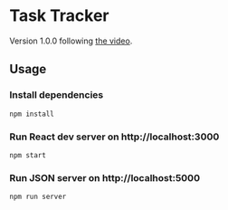 # Task Tracker

Version 1.0.0 following [the video](https://www.youtube.com/watch?v=w7ejDZ8SWv8).

## Usage
### Install dependencies
```
npm install
```
### Run React dev server on http://localhost:3000
```
npm start
```
### Run JSON server on http://localhost:5000
``` 
npm run server
```

